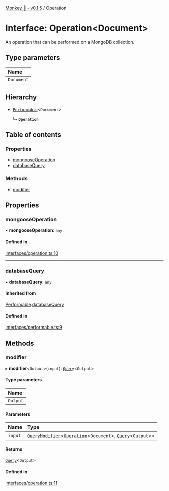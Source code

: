 [Monkey 🐒 - v0.1.5](../README.md) / Operation

# Interface: Operation<Document\>

An operation that can be performed on a MongoDB collection.

## Type parameters

| Name |
| :------ |
| `Document` |

## Hierarchy

- [`Performable`](Performable.md)<`Document`\>

  ↳ **`Operation`**

## Table of contents

### Properties

- [mongooseOperation](Operation.md#mongooseoperation)
- [databaseQuery](Operation.md#databasequery)

### Methods

- [modifier](Operation.md#modifier)

## Properties

### mongooseOperation

• **mongooseOperation**: `any`

#### Defined in

[interfaces/operation.ts:10](https://github.com/bpisano/monkey/blob/9279d43/src/interfaces/operation.ts#L10)

___

### databaseQuery

• **databaseQuery**: `any`

#### Inherited from

[Performable](Performable.md).[databaseQuery](Performable.md#databasequery)

#### Defined in

[interfaces/performable.ts:9](https://github.com/bpisano/monkey/blob/9279d43/src/interfaces/performable.ts#L9)

## Methods

### modifier

▸ **modifier**<`Output`\>(`input`): [`Query`](Query.md)<`Output`\>

#### Type parameters

| Name |
| :------ |
| `Output` |

#### Parameters

| Name | Type |
| :------ | :------ |
| `input` | [`QueryModifier`](QueryModifier.md)<[`Operation`](Operation.md)<`Document`\>, [`Query`](Query.md)<`Output`\>\> |

#### Returns

[`Query`](Query.md)<`Output`\>

#### Defined in

[interfaces/operation.ts:11](https://github.com/bpisano/monkey/blob/9279d43/src/interfaces/operation.ts#L11)
